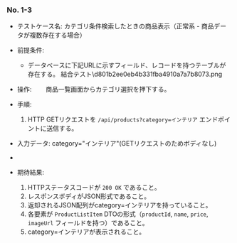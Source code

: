 ### No. 1-3

- テストケース名: カテゴリ条件検索したときの商品表示（正常系 - 商品データが複数存在する場合）
- 前提条件:
  - データベースに下記URLに示すフィールド、レコードを持つテーブルが存在する。
    結合テスト\d801b2ee0eb4b331fba4910a7a7b8073.png

 - 操作: 
　　商品一覧画面からカテゴリ選択を押下する。

- 手順:
  1. HTTP GETリクエストを `/api/products?category=インテリア` エンドポイントに送信する。
- 入力データ: category="インテリア"(GETリクエストのためボディなし)
- 
- 期待結果:
  1. HTTPステータスコードが `200 OK` であること。
  2. レスポンスボディがJSON形式であること。
  3. 返却されるJSON配列がcategory=インテリアを持っていること。
  4. 各要素が `ProductListItem` DTOの形式（`productId`, `name`, `price`, `imageUrl` フィールドを持つ）であること。
  5. category=インテリアが表示されること。